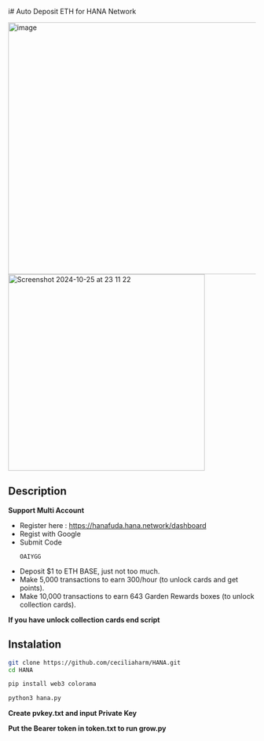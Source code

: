 i# Auto Deposit ETH for HANA Network

<img width="513" alt="image" src="https://github.com/user-attachments/assets/6f263d6e-5449-4876-a2d4-b269f04611f6">
<img width="400" alt="Screenshot 2024-10-25 at 23 11 22" src="https://github.com/user-attachments/assets/2b9ae453-bfc5-463f-9420-42184e9fb28f">


## Description 
**Support Multi Account**
- Register here : https://hanafuda.hana.network/dashboard
- Regist with Google
- Submit Code
  ```
  OAIYGG
  ```
- Deposit $1 to ETH BASE, just not too much.
- Make 5,000 transactions to earn 300/hour (to unlock cards and get points).
- Make 10,000 transactions to earn 643 Garden Rewards boxes (to unlock collection cards).

**If you have unlock collection cards end script**

## Instalation
```bash
git clone https://github.com/ceciliaharm/HANA.git
cd HANA
```
```bash
pip install web3 colorama
```
```bash
python3 hana.py
```
**Create pvkey.txt and input Private Key**

**Put the Bearer token in token.txt to run grow.py**
